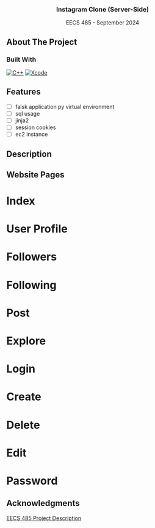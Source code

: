 <a id="readme-top"></a>

<!-- PROJECT LOGO -->
<br />
<div align="center">
<h3 align="center">Instagram Clone (Server-Side)</h3>
  <p align="center">
    
  </p>
  <p align="center">
    EECS 485 - September 2024
  </p>
</div>

<!-- ABOUT THE PROJECT -->
## About The Project
<p align="center">
  
</p>

### Built With
[![C++][cplusplus]][cplusplus-url]
[![Xcode][xcode]][xcode-url]

<!-- FEATURES -->
## Features

<!--Use this space to show useful examples of how a project can be used.
Additional screenshots, code examples and demos work well in this space. You may also link to more resources.-->
- [ ] falsk application py virtual environment
- [ ] sql usage
- [ ] jinja2
- [ ] session cookies
- [ ] ec2 instance

## Description


## Website Pages

# Index

# User Profile

# Followers

# Following

# Post

# Explore

# Login

# Create

# Delete

# Edit

# Password



## Acknowledgments

[EECS 485 Project Description](https://eecs485staff.github.io/p2-insta485-serverside/)

<!-- MARKDOWN LINKS & IMAGES -->
[cplusplus]: https://img.shields.io/badge/C%2B%2B-00599C?style=for-the-badge&logo=c%2B%2B&logoColor=white
[cplusplus-url]: https://cplusplus.com/
[xcode]: https://img.shields.io/badge/Xcode-007ACC?style=for-the-badge&logo=Xcode&logoColor=white
[xcode-url]: https://developer.apple.com/xcode/
